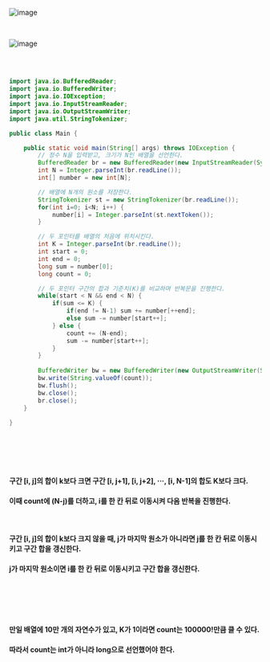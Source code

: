 ![image](https://github.com/last-child/CODING_TEST/assets/98595054/8b6e1f8e-add6-4ab2-9755-8c76c8ff68f3)

<br>   

![image](https://github.com/last-child/CODING_TEST/assets/98595054/cc90d34b-cc67-45e3-ac3a-9115d8ea5b88)

##

<br>   

```java
import java.io.BufferedReader;
import java.io.BufferedWriter;
import java.io.IOException;
import java.io.InputStreamReader;
import java.io.OutputStreamWriter;
import java.util.StringTokenizer;

public class Main {

    public static void main(String[] args) throws IOException {
        // 정수 N을 입력받고, 크기가 N인 배열을 선언한다.
        BufferedReader br = new BufferedReader(new InputStreamReader(System.in));
        int N = Integer.parseInt(br.readLine());
        int[] number = new int[N];

        // 배열에 N개의 원소를 저장한다. 
        StringTokenizer st = new StringTokenizer(br.readLine());
        for(int i=0; i<N; i++) {
            number[i] = Integer.parseInt(st.nextToken());
        }

        // 두 포인터를 배열의 처음에 위치시킨다.
        int K = Integer.parseInt(br.readLine());
        int start = 0;
        int end = 0;
        long sum = number[0];
        long count = 0;

        // 두 포인터 구간의 합과 기준치(K)를 비교하며 반복문을 진행한다.
        while(start < N && end < N) {
            if(sum <= K) {
                if(end != N-1) sum += number[++end];
                else sum -= number[start++];
            } else {
            	count += (N-end);
            	sum -= number[start++];
            }  
        }
        
        BufferedWriter bw = new BufferedWriter(new OutputStreamWriter(System.out));
        bw.write(String.valueOf(count));
        bw.flush();
        bw.close();
        br.close();
    }
 
}
```

<br>   

##   

<br>   

#### 구간 [i, j]의 합이 k보다 크면 구간 [i, j+1], [i, j+2], ···, [i, N-1]의 합도 K보다 크다.
#### 이때 count에 (N-j)를 더하고, i를 한 칸 뒤로 이동시켜 다음 반복을 진행한다.

<br>   

#### 구간 [i, j]의 합이 k보다 크지 않을 때, j가 마지막 원소가 아니라면 j를 한 칸 뒤로 이동시키고 구간 합을 갱신한다.
#### j가 마지막 원소이면 i를 한 칸 뒤로 이동시키고 구간 합을 갱신한다.

<br>   

## 

<br>   

#### 만일 배열에 10만 개의 자연수가 있고, K가 1이라면 count는 100000!만큼 클 수 있다.
#### 따라서 count는 int가 아니라 long으로 선언했어야 한다.
